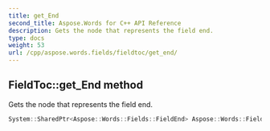 ```yaml
---
title: get_End
second_title: Aspose.Words for C++ API Reference
description: Gets the node that represents the field end.
type: docs
weight: 53
url: /cpp/aspose.words.fields/fieldtoc/get_end/
---
```

## FieldToc::get_End method


Gets the node that represents the field end.

```cpp
System::SharedPtr<Aspose::Words::Fields::FieldEnd> Aspose::Words::Fields::FieldToc::get_End() override
```

